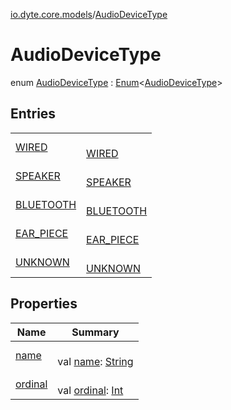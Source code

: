 [io.dyte.core.models](../index.md)/[AudioDeviceType](index.md)

# AudioDeviceType


enum [AudioDeviceType](index.md) : [Enum](https://kotlinlang.org/api/latest/jvm/stdlib/kotlin/-enum/index.html)&lt;[AudioDeviceType](index.md)&gt;

## Entries

| | |
|---|---|
| [WIRED](-w-i-r-e-d/index.md) | <br/>[WIRED](-w-i-r-e-d/index.md) |
| [SPEAKER](-s-p-e-a-k-e-r/index.md) | <br/>[SPEAKER](-s-p-e-a-k-e-r/index.md) |
| [BLUETOOTH](-b-l-u-e-t-o-o-t-h/index.md) | <br/>[BLUETOOTH](-b-l-u-e-t-o-o-t-h/index.md) |
| [EAR_PIECE](-e-a-r_-p-i-e-c-e/index.md) | <br/>[EAR_PIECE](-e-a-r_-p-i-e-c-e/index.md) |
| [UNKNOWN](-u-n-k-n-o-w-n/index.md) | <br/>[UNKNOWN](-u-n-k-n-o-w-n/index.md) |

## Properties

| Name | Summary |
|---|---|
| [name](../-dyte-message-type/-p-o-l-l/index.md#-372974862%2FProperties%2F-132266010) | <br/>val [name](../-dyte-message-type/-p-o-l-l/index.md#-372974862%2FProperties%2F-132266010): [String](https://kotlinlang.org/api/latest/jvm/stdlib/kotlin/-string/index.html) |
| [ordinal](../-dyte-message-type/-p-o-l-l/index.md#-739389684%2FProperties%2F-132266010) | <br/>val [ordinal](../-dyte-message-type/-p-o-l-l/index.md#-739389684%2FProperties%2F-132266010): [Int](https://kotlinlang.org/api/latest/jvm/stdlib/kotlin/-int/index.html) |
